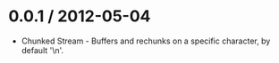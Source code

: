 
0.0.1 / 2012-05-04
==================

  * Chunked Stream - Buffers and rechunks on a specific character, by default '\n'.
